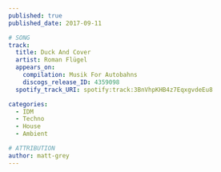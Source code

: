 ```yaml
---
published: true
published_date: 2017-09-11

# SONG
track:
  title: Duck And Cover
  artist: Roman Flügel
  appears_on:
    compilation: Musik For Autobahns
    discogs_release_ID: 4359098
  spotify_track_URI: spotify:track:3BnVhpKHB4z7EqxgvdeEu8

categories:
  - IDM
  - Techno
  - House
  - Ambient

# ATTRIBUTION
author: matt-grey
---
```

